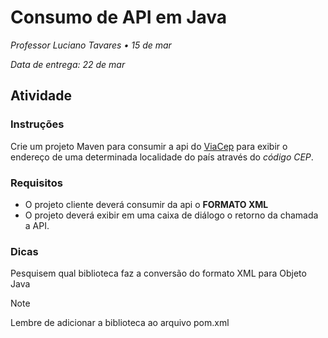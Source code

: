 # Consumo de API em Java

_Professor Luciano Tavares • 15 de mar_

_Data de entrega: 22 de mar_

## Atividade

### Instruções

Crie um projeto Maven para consumir a api do [ViaCep](https://viacep.com.br/) para exibir o endereço de uma determinada localidade do país através do _código CEP_.

### Requisitos

* O projeto cliente deverá consumir da api o **FORMATO XML**
* O projeto deverá exibir em uma caixa de diálogo o retorno da chamada a API.

### Dicas

Pesquisem qual biblioteca faz a conversão do formato XML para Objeto Java

> [!NOTE]
> Lembre de adicionar a biblioteca ao arquivo pom.xml
